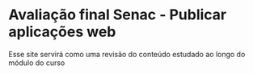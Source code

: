 # Avaliação final Senac - Publicar aplicações web

Esse site servirá como uma revisão do conteúdo estudado ao longo do módulo do curso
